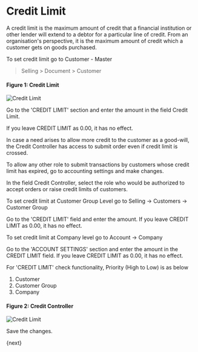 <!-- add-breadcrumbs -->
# Credit Limit



A credit limit is the maximum amount of credit that a financial institution or
other lender will extend to a debtor for a particular line of credit. From an
organisation's perspective, it is the maximum amount of credit which a
customer gets on goods purchased.

To set credit limit go to Customer - Master

> Selling > Document > Customer


#### Figure 1: Credit Limit

<img class="screenshot" alt="Credit Limit" src="{{docs_base_url}}/assets/img/accounting/credit-limit-1.png">

Go to the 'CREDIT LIMIT' section and enter the amount in the field Credit Limit.

If you leave CREDIT LIMIT as 0.00, it has no effect.

In case a need arises to allow more credit to the customer as a good-will, the
Credit Controller has access to submit order even if credit limit is crossed.

To allow any other role to submit transactions by customers whose credit limit
has expired, go to accounting settings and make changes.

In the field Credit Controller, select the role who would be authorized to
accept orders or raise credit limits of customers.

To set credit limit at Customer Group Level go to Selling -> Customers -> Customer Group

Go to the 'CREDIT LIMIT' field and enter the amount.
If you leave CREDIT LIMIT as 0.00, it has no effect.


To set credit limit at Company level go to Account -> Company

Go to the 'ACCOUNT SETTINGS' section and enter the amount in the CREDIT LIMIT field.
If you leave CREDIT LIMIT as 0.00, it has no effect.

For 'CREDIT LIMIT' check functionality, Priority (High to Low) is as below
1) Customer
2) Customer Group
3) Company




#### Figure 2: Credit Controller

<img class="screenshot" alt="Credit Limit" src="{{docs_base_url}}/assets/img/accounting/credit-limit-2.png">

Save the changes.

{next}
